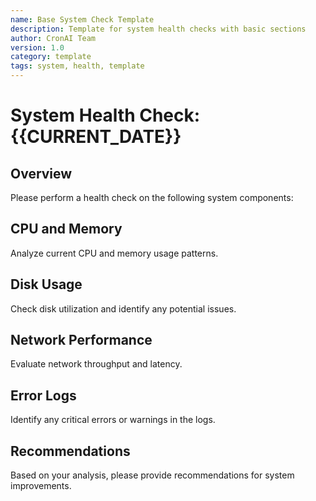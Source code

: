 ```yaml
---
name: Base System Check Template
description: Template for system health checks with basic sections
author: CronAI Team
version: 1.0
category: template
tags: system, health, template
---
```


# System Health Check: {{CURRENT_DATE}}

## Overview

Please perform a health check on the following system components:

## CPU and Memory

Analyze current CPU and memory usage patterns.

## Disk Usage

Check disk utilization and identify any potential issues.

## Network Performance

Evaluate network throughput and latency.

## Error Logs

Identify any critical errors or warnings in the logs.

## Recommendations

Based on your analysis, please provide recommendations for system improvements.
